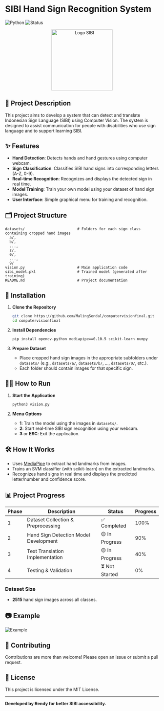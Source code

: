 # SIBI Hand Sign Recognition System

![Python](https://img.shields.io/badge/Python-3.7+-blue.svg)
![Status](https://img.shields.io/badge/Status-In%20Development-yellow.svg)

<p align="center">
  <img src="https://encrypted-tbn0.gstatic.com/images?q=tbn:ANd9GcTMp1C7pAAvzoAxFwkgn7mzE8k-JSBW5qJITA&s" alt="Logo SIBI" width="200"/>
</p>

## 📖 Project Description

This project aims to develop a system that can detect and translate Indonesian Sign Language (SIBI) using Computer Vision. The system is designed to assist communication for people with disabilities who use sign language and to support learning SIBI.

## ✨ Features

- **Hand Detection**: Detects hands and hand gestures using computer webcam.
- **Sign Classification**: Classifies SIBI hand signs into corresponding letters (A-Z, 0-9).
- **Real-time Recognition**: Recognizes and displays the detected sign in real time.
- **Model Training**: Train your own model using your dataset of hand sign images.
- **User Interface**: Simple graphical menu for training and recognition.

## 🗂️ Project Structure

```
datasets/                        # Folders for each sign class containing cropped hand images
  a/,
  b/,
  ...,
  z/,
  0/,
  ...,
  9/
vision.py                        # Main application code
sibi_model.pkl                   # Trained model (generated after training)
README.md                        # Project documentation
```

## 🚀 Installation

1. **Clone the Repository**
   ```bash
   git clone https://github.com/MalingSendal/computervisionfinal.git
   cd computervisionfinal
   ```

2. **Install Dependencies**
   ```bash
   pip install opencv-python mediapipe==0.10.5 scikit-learn numpy
   ```

3. **Prepare Dataset**
   - Place cropped hand sign images in the appropriate subfolders under `datasets/` (e.g., `datasets/a/`, `datasets/b/`, ..., `datasets/0/`, etc.).
   - Each folder should contain images for that specific sign.

## 🏃‍♂️ How to Run

1. **Start the Application**
   ```bash
   python3 vision.py
   ```

2. **Menu Options**
   - **1**: Train the model using the images in `datasets/`.
   - **2**: Start real-time SIBI sign recognition using your webcam.
   - **3** or **ESC**: Exit the application.

## 🛠️ How It Works

- Uses [MediaPipe](https://google.github.io/mediapipe/) to extract hand landmarks from images.
- Trains an SVM classifier (with scikit-learn) on the extracted landmarks.
- Recognizes hand signs in real time and displays the predicted letter/number and confidence score.

## 📊 Project Progress

| Phase | Description                              | Status           | Progress   |
|-------|------------------------------------------|------------------|------------|
| 1     | Dataset Collection & Preprocessing       | ✅ Completed      | 100%       |
| 2     | Hand Sign Detection Model Development    | 🟡 In Progress   | 90%        |
| 3     | Text Translation Implementation          | 🟡 In Progress   | 40%         |
| 4     | Testing & Validation                     | ⏳ Not Started   | 0%         |

### Dataset Size

- **2515** hand sign images across all classes.

## 📷 Example

![Example](https://user-images.githubusercontent.com/yourusername/example-sibi-demo.gif)

## 🤝 Contributing

Contributions are more than welcome! Please open an issue or submit a pull request.

## 📄 License

This project is licensed under the MIT License.

---

**Developed by Rendy for better SIBI accessibility.**
